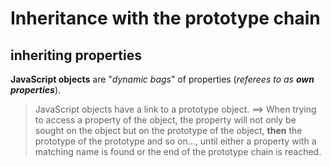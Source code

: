 # Inheritance with the prototype chain

## inheriting properties 

**JavaScript objects** are "*dynamic bags*" of properties (_referees to as **own  properties**_).
   > JavaScript objects have a link to a prototype object.
   >  ==> When trying to access a property of the object, the property will not only be sought on the object but on the prototype of the object, **then** the prototype of the prototype and so on..., until either a property with a matching name is found or the end of the prototype chain is reached. 